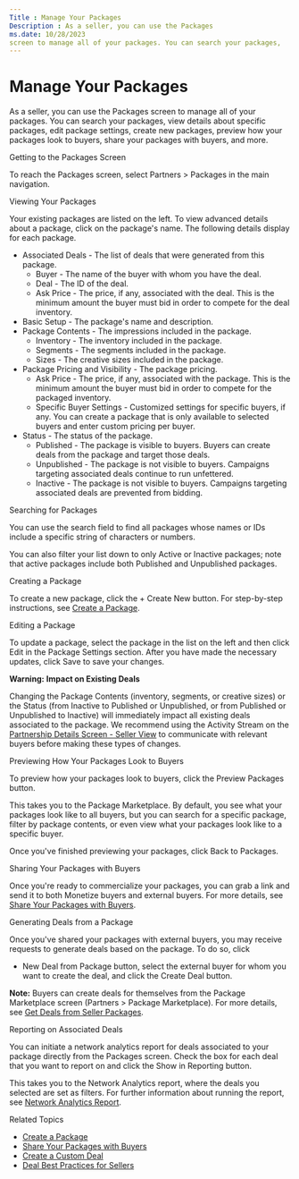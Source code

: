 ```yaml
---
Title : Manage Your Packages
Description : As a seller, you can use the Packages
ms.date: 10/28/2023
screen to manage all of your packages. You can search your packages,
---
```



# Manage Your Packages



As a seller, you can use the Packages
screen to manage all of your packages. You can search your packages,
view details about specific packages, edit package settings, create new
packages, preview how your packages look to buyers, share your packages
with buyers, and more.

Getting to the Packages Screen

To reach the Packages screen,
select
Partners
\>  Packages in the main
navigation.

Viewing Your Packages

Your existing packages are listed on the left. To view advanced details
about a package, click on the package's name. The following details
display for each package.

- Associated Deals - The list of deals
  that were generated from this package.
  - Buyer - The name of the buyer with
    whom you have the deal.
  - Deal - The ID of the deal.
  - Ask Price - The price, if any,
    associated with the deal. This is the minimum amount the buyer must
    bid in order to compete for the deal inventory.
- Basic Setup - The package's name and
  description.
- Package Contents - The impressions
  included in the package.
  - Inventory - The inventory included
    in the package.
  - Segments - The segments included
    in the package.
  - Sizes - The creative sizes
    included in the package.
- Package Pricing and Visibility - The
  package pricing.
  - Ask Price - The price, if any,
    associated with the package. This is the minimum amount the buyer
    must bid in order to compete for the packaged inventory.
  - Specific Buyer Settings -
    Customized settings for specific buyers, if any. You can create a
    package that is only available to selected buyers and enter custom
    pricing per buyer.
- Status - The status of the package.
  - Published - The package is visible
    to buyers. Buyers can create deals from the package and target those
    deals.
  - Unpublished - The package is not
    visible to buyers. Campaigns targeting associated deals continue to
    run unfettered.
  - Inactive - The package is not
    visible to buyers. Campaigns targeting associated deals are
    prevented from bidding.

Searching for Packages

You can use the search field to find all packages whose names or IDs
include a specific string of characters or numbers.

You can also filter your list down to only
Active or
Inactive packages; note that active
packages include both Published and Unpublished packages.

Creating a Package

To create a new package, click the + Create
New button. For step-by-step instructions, see
<a href="create-a-package.md" class="xref">Create a Package</a>.

Editing a Package

To update a package, select the package in the list on the left and then
click Edit in the
Package Settings section. After you
have made the necessary updates, click
Save to save your changes.



<b>Warning:</b> **Impact on Existing Deals**

Changing the Package Contents
(inventory, segments, or creative sizes) or the
Status (from
Inactive to
Published or
Unpublished, or from
Published or
Unpublished to
Inactive) will immediately impact all
existing deals associated to the package. We recommend using the
Activity Stream on the
<a href="partnership-details-screen-seller-view.md"
class="xref">Partnership Details Screen - Seller View</a> to communicate
with relevant buyers before making these types of changes.



Previewing How Your Packages Look to Buyers

To preview how your packages look to buyers, click the
Preview Packages button.

This takes you to the Package
Marketplace. By default, you see what your packages look like to
all buyers, but you can search for a specific package, filter by package
contents, or even view what your packages look like to a specific buyer.

Once you've finished previewing your packages, click
Back to Packages.

Sharing Your Packages with Buyers

Once you're ready to commercialize your packages, you can grab a link
and send it to both Monetize buyers and external
buyers. For more details, see
<a href="share-your-packages-with-buyers.md" class="xref">Share Your
Packages with Buyers</a>.

Generating Deals from a Package

Once you've shared your packages with external buyers, you may receive
requests to generate deals based on the package. To do so, click
+ New Deal from Package button, select
the external buyer for whom you want to create the deal, and click the
Create Deal button.



<b>Note:</b> Buyers can create deals for
themselves from the Package
Marketplace screen
(Partners
\>  Package Marketplace). For
more details, see
<a href="get-deals-from-seller-packages.md" class="xref">Get Deals
from Seller Packages</a>.



Reporting on Associated Deals

You can initiate a network analytics report for deals associated to your
package directly from the Packages
screen. Check the box for each deal that you want to report on and click
the Show in Reporting button.

This takes you to the Network Analytics report, where the deals you
selected are set as filters. For further information about running the
report, see
<a href="network-analytics-report.md" class="xref">Network Analytics
Report</a>.

Related Topics

- <a href="create-a-package.md" class="xref">Create a Package</a>
- <a href="share-your-packages-with-buyers.md" class="xref">Share Your
  Packages with Buyers</a>
- <a href="create-a-custom-deal.md" class="xref">Create a Custom
  Deal</a>
- <a href="deal-best-practices-for-sellers.md" class="xref">Deal Best
  Practices for Sellers</a>




